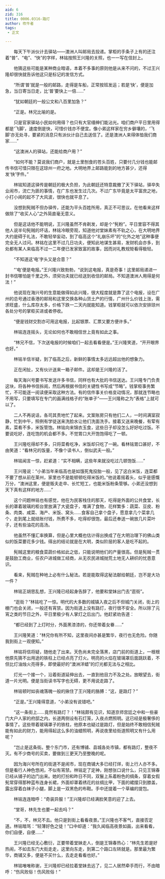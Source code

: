 ```yaml
---
aid: 6
zid: 316
title: 0006.0316-路灯
author: 吹牛者
tags: 
 - 正文

---
```




　　每天下午派伙计去驿站——澳洲人叫邮局去投递。掌柜的手条子上有的还注着“普”、“电”、“快”的字样，林铭按照王兴隆的关照，也一一写在信封上。

　　他猜这些可能是某种商业暗语，本着不多事的原则他是从来不问的，不过王兴隆却很快就告诉他这只是标记的发信方式。

　　“所谓‘普’就是一般的邮路，走得是车船，正常按班发运；若是‘快’，便是加急，当日寄当日走，比‘普’要快上一倍……”

　　“犹如朝廷的一般公文和八百里加急？”

　　“正是。林兄比喻的是。

　　只是官家驿站小民如何用得？也只有大官缙绅们能沾光。咱们商户平日里用得都是‘飞脚’，速度倒是快，可惜价钱亦不便宜。像小弟这样家在穷乡僻壤的，‘飞脚’亦无处寻，要紧的消息只有派伙计自己去送信了。还是澳洲人来得体恤我们商家……”

　　“这澳洲人的驿站，还能给商户用？”

　　“如何不能？莫说我们商户，就是土里刨食的苍头百姓，只要付几分钱也能邮传书信可惜只限在这琼州一府之地。大明地界上邮路能到的地方甚少，还得发‘快’字件。”

　　林铭知道这驿传是朝廷的极大负担，为此朝廷还特意裁撤了天下驿站，驿卒失业闹市，流亡为匪的事情，在广东也发生过几次。不过广东毕竟是太平富庶之地，小打小闹的起不了大风波，很快也就平息了。

　　没想到髡贼不但办驿传，还能为平头百姓所用，真正不可思议。在他看来这样做除了“收买人心”之外简直毫无意义。

　　但是这话他不能明说，王兴隆虽然不肯剃发，却是个“髡粉”。平日里容不得其他人说半句髡贼的坏话，林铭冷眼旁观，知道他对堂妹素有不轨之心，在大明地界大约是碍于礼法，不敢轻举妄动，到了临高这个“礼崩乐坏”的“化外之地”这种事便完全无人过问。林铭在这里不过几日功夫，便知此地谋生甚易，发财机会亦多，到处都有某人来临高不过一二年便已发家致富的故事，因而对礼教规矩看得极轻。

　　“不知道这‘电’字头又是合意？”

　　“‘电’便是电报。”王兴隆兴致勃勃，“说到这电报，真是奇事！这里邮局递进一封书信哪怕是千里之外，须臾功夫就已经送到收信的邮局。不知道澳洲人用得是何法！”

　　他说现在海兴号的生意能做得如此兴隆，很大程度就是靠了这个电报，设在广州的总号通过香港的邮局和这里交换各种山货土产的行情，广州什么价钱上涨，需求旺盛，什么库存太多，价格下跌一二天内就能知道。钱掌柜就可以依次安排琼州各处分号的掌柜买进或者停收。

　　“便是钱财交割亦可用这电报，比起银票、汇票又要方便许多。”

　　林铭连连摇头，无论如何也不敢相信世上竟有如此之事。

　　“林兄不信，下次送电报的时候咱们一起去看看便是。”王兴隆笑道，“开开眼界也好。”

　　林铭半信半疑，到了临高之后，新鲜的事情太多远远超出他的想象力。

　　正在闲扯，又有伙计送来一箱子邮件。这却是王兴隆的活了。

　　每天海兴号要书写发送许多书信，同样也有大批的书信送达。王兴隆专门负责这块，将各种书信拆阅，然后再根据书信的关键性书写成“节略”。钱掌柜事务繁忙，不可能逐一阅读便采取这种方法。有的信件事关价格变动情况，那就连节略也不用写，只要填写在专门的画满线格子的“账单子”——王兴隆称之为“表格”上就可以了。

　　二人不再说话，各司其责地忙了起来。文案账房只有他们二人，一时间满室寂静，忙到中午，照例有学徒送来洗脸水让他们洗面洗手。接着又送来晚餐，有荤有素，菜肴不多，米饭管饱。林铭向来锦衣玉食，这些日子却没怎么好好吃过饭。不要说吃好，连吃饱的机会都不多。不觉胃口大开饱饱得吃了一顿。

　　王兴隆吃得却不多，只将菜肴吃净，米饭却只吃了一碗。看林铭胃口甚好，不由笑道：“看林兄的饭量，不像个读书人，倒似武夫一般。”

　　林铭闻言一惊，赶紧道：“实不相瞒，这些年来就没吃过几顿饱饭……”

　　王兴隆说：“小弟当年来临高也是如饿死鬼投胎一般，见了这白米饭，连菜都不要了想从前在莱州，家里也不是能顿顿吃得米饭的。”他说着摇着头，似乎是感慨万分，“澳洲这里，便是贩夫走卒、长忙短工，也能米饭粉条管够。小弟还没想到天下真有这样的地方……”

　　这个问题林铭也有感觉，他在为民客栈住的那天，吃得是外面的公共食堂，长长的罩着玻璃的柜台里放满了大瓷盘子，堆满了食物，花样繁多：蔬菜、豆皮、粉条、肉类、咸菜、海产、米饭、窝头……食客自己拿个盘子，愿意拿几个菜拿几个，走到尾上就结账付钱，所费不多，吃得却很饱，最后还奉送一碗放几片菜叶子，还有些油花的高汤。

　　他虽然不懂汇率换算，但是心里大概也估计得出换成了在大明治理下的佛山类似的饭菜要花多少钱。得出的结论就是在大明，类似阶层的客人是吃不起的。

　　髡贼这里的粮食菜蔬价格如此之低，只能说明他们的产量很高。但是髡贼一贯是鼓励工商业，任农户进城做工经商，从无农民进城抛荒土地无人耕织的忧患意识。

　　看来，髡贼在种地上必有什么秘法。若是能取得这秘法献给朝廷，岂不是大功一件？

　　林铭正胡思乱想，王兴隆已经起身告辞了，他要和堂妹出门去“逛街”。

　　“逛街？”林铭吃了一惊。明代的大多数的城镇入夜之后不但城门关闭，街上的栅门也会关闭，一般还有宵禁。因为街道上没有路灯，夜行很不安全。所以除了元宵之类的节日之外，平日里极少有人掌灯之后出门。他赶紧劝告道：

　　“都已经到了上灯时分，外面黑漆漆的，你还带着女眷……”

　　王兴隆笑道：“林兄你有所不知，这里夜间亦甚是繁华，夜行也无危险。你随我到街上一观便知。”

　　林铭将信将疑，随他走了出来。天色尚未完全落黑，店门前的街道上，一根根他原先猜不出用途的铁柱上已经点亮了灯火。明亮的火焰在玻璃罩后面跳跃着，不但比灯油烛火亮得多，即使最好的“澳洲洋蜡”的灯光都无法与之相比。

　　灯光一个接一个，沿着街道延伸出去，一直到他目力不及之处。放眼望去，街道一片光明。便是当街读书写字也无碍，更不用说走路了。

　　林铭顿时如丧魂落魄一般的揪住了王兴隆的胳膊：“这，是路灯？”

　　“正是。”王兴隆得意道，“小弟没有说错吧。”

　　“这一条街上……竟然有路灯？！”林铭颇有见识，知道京师宫廷之中和一些豪门大户人家的府邸之内，长道两侧设有石灯笼，入夜点燃照明。这已经是极奢侈的事情了。这些带着玻璃罩子的铁柱，他原本也疑过是路灯，但是始终不敢相信髡贼能有如此的财力，能用得起这么多的油蜡照明，再说夜里给街道照明又有什么用呢？

　　“岂止是这条街。整个东门市，还有博铺、县城各处市镇，都有路灯，整夜不灭。有不少商号的买卖，要做到三更天乃至整晚的呢。

　　因为海兴号所在的街道不是闹市，现在商铺大多已经打烊，街上行人亦不多。但是看行人神色悠闲，不似有宵禁。林铭定了定神，刚想张口说什么，只见王锦春已经从铺子的边门出来。她的打扮和昨日不同，双鬟上系着粉色的绸条，穿着女假髡常穿得那种蓝布连身长裙，外面却罩着绣花的丝绸比甲，下面的裙摆只到膝盖，露出穿着白袜子小腿，脚上是一双黑色的布鞋。手中还提着一个草编的提包。

　　林铭连连暗呼：“奇装异服！”王兴隆却已经满脸笑意的迎了上去。

　　“堂哥，林先生也要一起去吗？”

　　“不，不，林兄不去。他只是到街上看看夜景。”王兴隆也不客气，直接否定道。林铭暗骂：“轻薄好色之徒！”口中却道：“我久闻临高夜景如画，出来看看，你们自便，自便……”

　　王兴隆已经无心敷衍，正要带着堂妹走人，倒是王锦春热心：“林先生若是好热闹，不如去东门大街走走，这里向东走，到第二个路口左转就是。那里最为繁华，商铺又多，便是不买什么，去走走看看也好。”

　　林铭唯唯称谢，王兴隆却已经拉着堂妹去远了，见二人居然牵手而行，不由暗呼：“伤风败俗！伤风败俗！”


